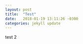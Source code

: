 ```yaml
---
layout: post
title:  "Test"
date:   2018-01-19 13:11:26 -0300
categories: jekyll update
---
```


test 2
